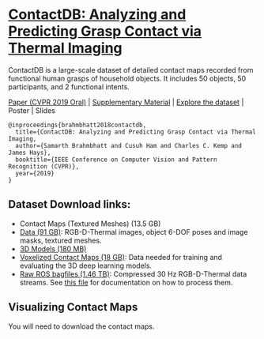 # [ContactDB: Analyzing and Predicting Grasp Contact via Thermal Imaging](https://contactdb.cc.gatech.edu)
ContactDB is a large-scale dataset of detailed contact maps recorded from functional human grasps of household objects. It includes 50 objects, 50 participants, and 2 functional intents.

[Paper (CVPR 2019 Oral)](https://contactdb.cc.gatech.edu/contactdb_paper.pdf) | [Supplementary Material](https://contactdb.cc.gatech.edu/contactdb_supp.pdf) | [Explore the dataset](https://contactdb.cc.gatech.edu/contactdb_explorer.html) | Poster | Slides
```
@inproceedings{brahmbhatt2018contactdb,
  title={ContactDB: Analyzing and Predicting Grasp Contact via Thermal Imaging,
  author={Samarth Brahmbhatt and Cusuh Ham and Charles C. Kemp and James Hays},
  booktitle={IEEE Conference on Computer Vision and Pattern Recognition (CVPR)},
  year={2019}
}
```

## Dataset Download links:
- Contact Maps (Textured Meshes) (13.5 GB)
- [Data (91 GB)](https://www.dropbox.com/sh/yjp1s73ollrfafi/AAATWS-1l-MzUcNtahR36fB-a?dl=0): RGB-D-Thermal images, object 6-DOF poses and image masks, textured meshes.
- [3D Models (180 MB)](https://www.dropbox.com/sh/jdndpjhmq9pabgi/AADRBXURc97_tPsQKCy1Zj60a?dl=0)
- [Voxelized Contact Maps (18 GB)](https://www.dropbox.com/sh/x5ivxw75tvf6tax/AADXw7KRWbH3eEofbbr6NQQga?dl=0): Data needed for training and evaluating the 3D deep learning models.
- [Raw ROS bagfiles (1.46 TB)](https://www.dropbox.com/sh/hn90i9qglddnfpb/AABfB3pd34nkEF7_usktvVLMa?dl=0): Compressed 30 Hz RGB-D-Thermal data streams. See [this file](docs/bagfiles.md) for documentation on how to process them.

## Visualizing Contact Maps
You will need to download the contact maps.
